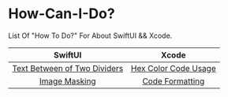 # How-Can-I-Do?

List Of "How To Do?" For About SwiftUI &amp;&amp; Xcode.

|                                                   SwiftUI                                                    |                                              Xcode                                              | 
|:------------------------------------------------------------------------------------------------------------:|:-----------------------------------------------------------------------------------------------:|
| [Text Between of Two Dividers ](https://github.com/kadir-ince/How-Can-I-Do/tree/master/SwiftUI/Divider-Text) | [Hex Color Code Usage](https://github.com/kadir-ince/How-Can-I-Do/tree/master/Xcode/Hex-Color)  |
|        [Image Masking ](https://github.com/kadir-ince/How-Can-I-Do/tree/master/SwiftUI/Image-Masking)        | [Code Formatting](https://github.com/kadir-ince/How-Can-I-Do/tree/master/Xcode/Code-Formatting) | 
